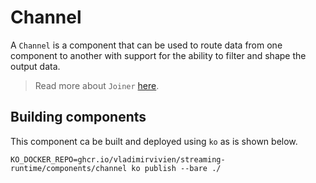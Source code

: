 # Channel

A `Channel` is a component that can be used to route data from one component to another with support for
the ability to filter and shape the output data.

> Read more about `Joiner` [here](../../docs/channel-component.md).

## Building components
This component ca be built and deployed using `ko` as is shown below.

```
KO_DOCKER_REPO=ghcr.io/vladimirvivien/streaming-runtime/components/channel ko publish --bare ./
```

